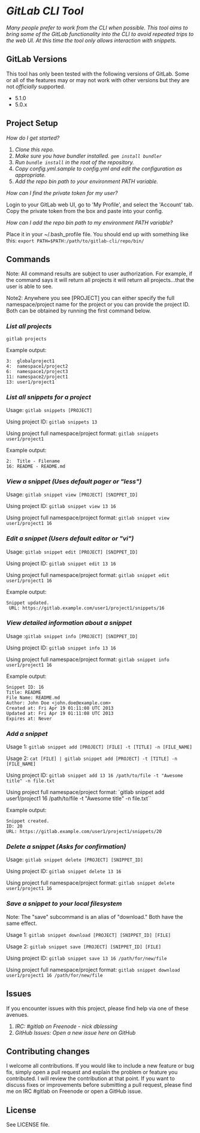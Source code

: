 # _GitLab CLI Tool_

_Many people prefer to work from the CLI when possible. This tool aims to bring some of the GitLab functionality into the CLI to avoid repeated trips to the web UI. At this time the tool only allows interaction with snippets._

## GitLab Versions

This tool has only been tested with the following versions of GitLab.  Some or all of the features may or may not work with other versions but they are not _officially_ supported.

* 5.1.0
* 5.0.x

## Project Setup

_How do I get started?_ 

1. _Clone this repo._
2. _Make sure you have bundler installed. `gem install bundler`_
3. _Run `bundle install` in the root of the repository._
4. _Copy config.yml.sample to config.yml and edit the configuration as appropriate._
5. _Add the repo bin path to your environment PATH variable._

_How can I find the private token for my user?_

Login to your GitLab web UI, go to 'My Profile', and select the 'Account' tab.  Copy the private token from the box and paste into your config.  

_How can I add the repo bin path to my environment PATH variable?_

Place it in your ~/.bash_profile file.  You should end up with something like this:
`export PATH=$PATH:/path/to/gitlab-cli/repo/bin/`

## Commands
Note: All command results are subject to user authorization.  For example, if the command says it will return all projects it will return all projects...that the user is able to see.

Note2: Anywhere you see [PROJECT] you can either specify the full namespace/project name for the project or you can provide the project ID.  Both can be obtained by running the first command below.

### _List all projects_

`gitlab projects`

Example output:
```
3:	globalproject1
4:	namespace1/project2
6:	namespace1/project3
11:	namespace2/project1
13:	user1/project1
```

### _List all snippets for a project_

Usage: `gitlab snippets [PROJECT]`

Using project ID: `gitlab snippets 13`

Using project full namespace/project format: `gitlab snippets user1/project1`

Example output:
```
2:  Title - Filename
16:	README - README.md
```

### _View a snippet (Uses default pager or "less")_

Usage: `gitlab snippet view [PROJECT] [SNIPPET_ID]`

Using project ID: `gitlab snippet view 13 16`

Using project full namespace/project format: `gitlab snippet view user1/project1 16`

### _Edit a snippet (Users default editor or "vi")_

Usage: `gitlab snippet edit [PROJECT] [SNIPPET_ID]`

Using project ID: `gitlab snippet edit 13 16`

Using project full namespace/project format: `gitlab snippet edit user1/project1 16`

Example output:
```
Snippet updated.
 URL: https://gitlab.example.com/user1/project1/snippets/16
```

### _View detailed information about a snippet_

Usage :`gitlab snippet info [PROJECT] [SNIPPET_ID]`

Using project ID: `gitlab snippet info 13 16`

Using project full namespace/project format: `gitlab snippet info user1/project1 16`

Example output:
```
Snippet ID: 16
Title: README
File Name: README.md
Author: John Doe <john.doe@example.com>
Created at: Fri Apr 19 01:11:08 UTC 2013
Updated at: Fri Apr 19 01:11:08 UTC 2013
Expires at: Never
```

### _Add a snippet_

Usage 1: `gitlab snippet add [PROJECT] [FILE] -t [TITLE] -n [FILE_NAME]`

Usage 2: `cat [FILE] | gitlab snippet add [PROJECT] -t [TITLE] -n [FILE_NAME]`

Using project ID: `gitlab snippet add 13 16 /path/to/file -t "Awesome title" -n file.txt`

Using project full namespace/project format: `gitlab snippet add user1/project1 16 /path/to/file -t "Awesome title" -n file.txt``

Example output:
```
Snippet created.
ID: 20
URL: https://gitlab.example.com/user1/project1/snippets/20
```

### _Delete a snippet (Asks for confirmation)_

Usage: `gitlab snippet delete [PROJECT] [SNIPPET_ID]`

Using project ID: `gitlab snippet delete 13 16`

Using project full namespace/project format: `gitlab snippet delete user1/project1 16`

### _Save a snippet to your local filesystem_
Note: The "save" subcommand is an alias of "download." Both have the same effect.

Usage 1: `gitlab snippet download [PROJECT] [SNIPPET_ID] [FILE]`

Usage 2: `gitlab snippet save [PROJECT] [SNIPPET_ID] [FILE]`

Using project ID: `gitlab snippet save 13 16 /path/for/new/file`

Using project full namespace/project format: `gitlab snippet download user1/project1 16 /path/for/new/file`

## Issues

If you encounter issues with this project, please find help via one of these avenues.

1. _IRC: #gitlab on Freenode - nick dblessing_
2. _GitHub Issues: Open a new issue here on GitHub_

## Contributing changes

I welcome all contributions.  If you would like to include a new feature or bug fix, simply open a pull request and explain the problem or feature you contributed. I will review the contribution at that point.  If you want to discuss fixes or improvements before submitting a pull request, please find me on IRC #gitlab on Freenode or open a GitHub issue.

## License
See LICENSE file.
